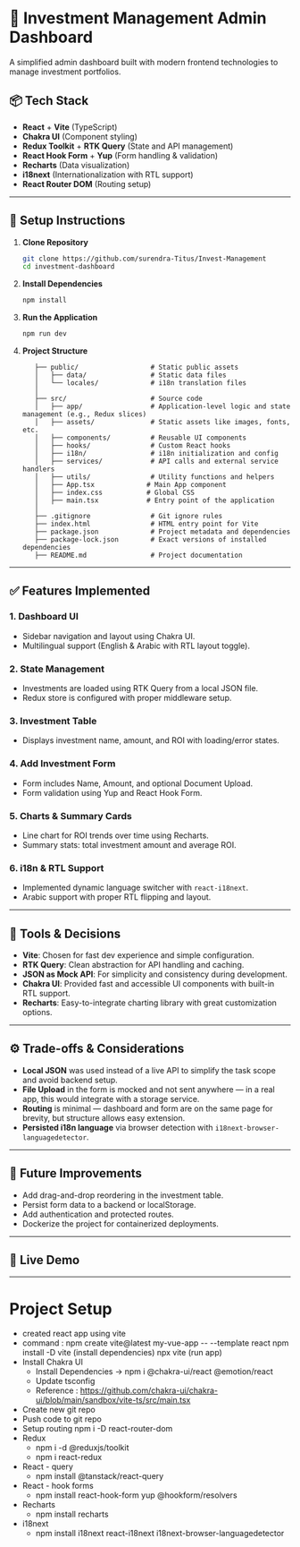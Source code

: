 # 💼 Investment Management Admin Dashboard

A simplified admin dashboard built with modern frontend technologies to manage investment portfolios.

## 📦 Tech Stack

- **React** + **Vite** (TypeScript)
- **Chakra UI** (Component styling)
- **Redux Toolkit** + **RTK Query** (State and API management)
- **React Hook Form** + **Yup** (Form handling & validation)
- **Recharts** (Data visualization)
- **i18next** (Internationalization with RTL support)
- **React Router DOM** (Routing setup)

---

## 💠 Setup Instructions

1. **Clone Repository**
   ```bash
   git clone https://github.com/surendra-Titus/Invest-Management
   cd investment-dashboard
   ```

2. **Install Dependencies**
   ```bash
   npm install
   ```

3. **Run the Application**
   ```bash
   npm run dev
   ```

4. **Project Structure**
   ```
      ├── public/                  # Static public assets
      │   ├── data/                # Static data files
      │   └── locales/             # i18n translation files
      │
      ├── src/                     # Source code
      │   ├── app/                 # Application-level logic and state management (e.g., Redux slices)
      │   ├── assets/              # Static assets like images, fonts, etc.
      │   ├── components/          # Reusable UI components
      │   ├── hooks/               # Custom React hooks
      │   ├── i18n/                # i18n initialization and config
      │   ├── services/            # API calls and external service handlers
      │   ├── utils/               # Utility functions and helpers
      │   ├── App.tsx             # Main App component
      │   ├── index.css           # Global CSS
      │   ├── main.tsx            # Entry point of the application
      │
      ├── .gitignore               # Git ignore rules
      ├── index.html               # HTML entry point for Vite
      ├── package.json             # Project metadata and dependencies
      ├── package-lock.json        # Exact versions of installed dependencies
      ├── README.md                # Project documentation

   ```

---

## ✅ Features Implemented

### 1. **Dashboard UI**
- Sidebar navigation and layout using Chakra UI.
- Multilingual support (English & Arabic with RTL layout toggle).

### 2. **State Management**
- Investments are loaded using RTK Query from a local JSON file.
- Redux store is configured with proper middleware setup.

### 3. **Investment Table**
- Displays investment name, amount, and ROI with loading/error states.

### 4. **Add Investment Form**
- Form includes Name, Amount, and optional Document Upload.
- Form validation using Yup and React Hook Form.

### 5. **Charts & Summary Cards**
- Line chart for ROI trends over time using Recharts.
- Summary stats: total investment amount and average ROI.

### 6. **i18n & RTL Support**
- Implemented dynamic language switcher with `react-i18next`.
- Arabic support with proper RTL flipping and layout.

---

## 🤖 Tools & Decisions

- **Vite**: Chosen for fast dev experience and simple configuration.
- **RTK Query**: Clean abstraction for API handling and caching.
- **JSON as Mock API**: For simplicity and consistency during development.
- **Chakra UI**: Provided fast and accessible UI components with built-in RTL support.
- **Recharts**: Easy-to-integrate charting library with great customization options.

---

## ⚙️ Trade-offs & Considerations

- **Local JSON** was used instead of a live API to simplify the task scope and avoid backend setup.
- **File Upload** in the form is mocked and not sent anywhere — in a real app, this would integrate with a storage service.
- **Routing** is minimal — dashboard and form are on the same page for brevity, but structure allows easy extension.
- **Persisted i18n language** via browser detection with `i18next-browser-languagedetector`.

---

## 📌 Future Improvements

- Add drag-and-drop reordering in the investment table.
- Persist form data to a backend or localStorage.
- Add authentication and protected routes.
- Dockerize the project for containerized deployments.

---

## 🚀 Live Demo

---

# Project Setup
- created react app using vite
- command : npm create vite@latest my-vue-app -- --template react
            npm install -D vite (install dependencies)
            npx vite (run app)
- Install Chakra UI
  - Install Dependencies -> npm i @chakra-ui/react @emotion/react
  - Update tsconfig
  - Reference : https://github.com/chakra-ui/chakra-ui/blob/main/sandbox/vite-ts/src/main.tsx
- Create new git repo
- Push code to git repo 
- Setup routing npm i -D react-router-dom
- Redux
    - npm i -d @reduxjs/toolkit
    - npm i react-redux
- React - query
    - npm install @tanstack/react-query
- React - hook forms
  - npm install react-hook-form yup @hookform/resolvers
- Recharts
  - npm install recharts
- i18next
  - npm install i18next react-i18next i18next-browser-languagedetector